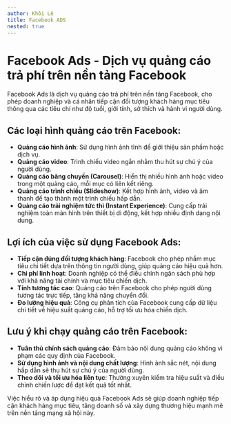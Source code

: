 ```yaml
---
author: Khôi Lê
title: Facebook ADS
nested: true
---
```

# Facebook Ads - Dịch vụ quảng cáo trả phí trên nền tảng Facebook

Facebook Ads là dịch vụ quảng cáo trả phí trên nền tảng Facebook, cho phép doanh nghiệp và cá nhân tiếp cận đối tượng khách hàng mục tiêu thông qua các tiêu chí như độ tuổi, giới tính, sở thích và hành vi người dùng.

## Các loại hình quảng cáo trên Facebook:

- **Quảng cáo hình ảnh**: Sử dụng hình ảnh tĩnh để giới thiệu sản phẩm hoặc dịch vụ.
- **Quảng cáo video**: Trình chiếu video ngắn nhằm thu hút sự chú ý của người dùng.
- **Quảng cáo băng chuyền (Carousel)**: Hiển thị nhiều hình ảnh hoặc video trong một quảng cáo, mỗi mục có liên kết riêng.
- **Quảng cáo trình chiếu (Slideshow)**: Kết hợp hình ảnh, video và âm thanh để tạo thành một trình chiếu hấp dẫn.
- **Quảng cáo trải nghiệm tức thì (Instant Experience)**: Cung cấp trải nghiệm toàn màn hình trên thiết bị di động, kết hợp nhiều định dạng nội dung.

## Lợi ích của việc sử dụng Facebook Ads:

- **Tiếp cận đúng đối tượng khách hàng**: Facebook cho phép nhắm mục tiêu chi tiết dựa trên thông tin người dùng, giúp quảng cáo hiệu quả hơn.
- **Chi phí linh hoạt**: Doanh nghiệp có thể điều chỉnh ngân sách phù hợp với khả năng tài chính và mục tiêu chiến dịch.
- **Tính tương tác cao**: Quảng cáo trên Facebook cho phép người dùng tương tác trực tiếp, tăng khả năng chuyển đổi.
- **Đo lường hiệu quả**: Công cụ phân tích của Facebook cung cấp dữ liệu chi tiết về hiệu suất quảng cáo, hỗ trợ tối ưu hóa chiến dịch.

## Lưu ý khi chạy quảng cáo trên Facebook:

- **Tuân thủ chính sách quảng cáo**: Đảm bảo nội dung quảng cáo không vi phạm các quy định của Facebook.
- **Sử dụng hình ảnh và nội dung chất lượng**: Hình ảnh sắc nét, nội dung hấp dẫn sẽ thu hút sự chú ý của người dùng.
- **Theo dõi và tối ưu hóa liên tục**: Thường xuyên kiểm tra hiệu suất và điều chỉnh chiến lược để đạt kết quả tốt nhất.

Việc hiểu rõ và áp dụng hiệu quả Facebook Ads sẽ giúp doanh nghiệp tiếp cận khách hàng mục tiêu, tăng doanh số và xây dựng thương hiệu mạnh mẽ trên nền tảng mạng xã hội này.
